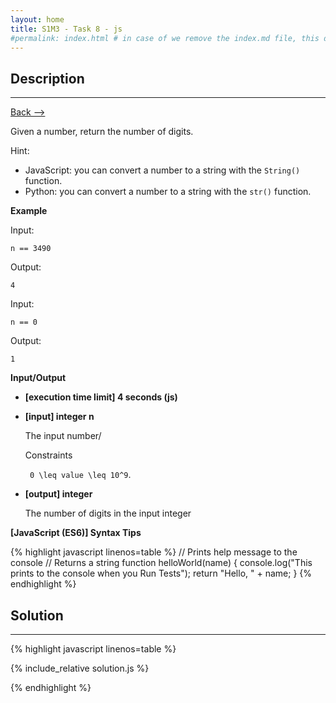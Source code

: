 ```yaml
---
layout: home
title: S1M3 - Task 8 - js
#permalink: index.html # in case of we remove the index.md file, this doc will be the index page
---
```


<div class="row">
<div class="columnStmt" markdown="1">

##  Description
------

[Back --> ](../README.md)

Given a number, return the number of digits.

Hint:

-   JavaScript: you can convert a number to a string with the `String()` function.
-   Python: you can convert a number to a string with the `str()` function.

**Example**

Input:
```
n == 3490
```
Output:
```
4
```
Input:
```
n == 0
```
Output:
```
1
```

**Input/Output**

* **[execution time limit] 4 seconds (js)**

* **[input] integer n**

    The input number/

    Constraints

    <code type='math/tex'> 0 \leq value \leq 10^9</code>.

* **[output] integer**

    The number of digits in the input integer

**[JavaScript (ES6)] Syntax Tips**

{% highlight javascript linenos=table %}
// Prints help message to the console
// Returns a string
function helloWorld(name) {
    console.log("This prints to the console when you Run Tests");
    return "Hello, " + name;
}
{% endhighlight %}

</div>
<div class="columnSol" markdown="1">

## Solution
------

{% highlight javascript linenos=table %}

{% include_relative solution.js %}

{% endhighlight %}

</div>
</div>